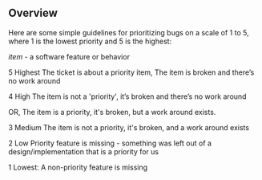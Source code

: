 ## Overview

Here are some simple guidelines for prioritizing bugs on a scale of 1 to
5, where 1 is the lowest priority and 5 is the highest:

*item* - a software feature or behavior

5 Highest
The ticket is about a priority item, The item is broken and there’s no
work around

4 High
The item is not a 'priority', it’s broken and there’s no work around

OR, The item is a priority, it's broken, but a work around exists.

3 Medium
The item is not a priority, it's broken, and a work around exists

2 Low
Priority feature is missing - something was left out of a
design/implementation that is a priority for us

1 Lowest:
A non-priority feature is missing